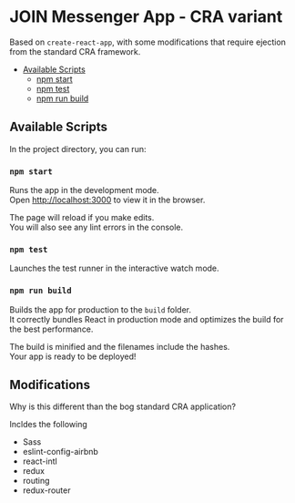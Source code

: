 # JOIN Messenger App - CRA variant

Based on `create-react-app`, with some modifications that require ejection from the standard CRA framework.

- [Available Scripts](#available-scripts)
  - [npm start](#npm-start)
  - [npm test](#npm-test)
  - [npm run build](#npm-run-build)


## Available Scripts

In the project directory, you can run:

### `npm start`

Runs the app in the development mode.<br>
Open [http://localhost:3000](http://localhost:3000) to view it in the browser.

The page will reload if you make edits.<br>
You will also see any lint errors in the console.

### `npm test`

Launches the test runner in the interactive watch mode.


### `npm run build`

Builds the app for production to the `build` folder.<br>
It correctly bundles React in production mode and optimizes the build for the best performance.

The build is minified and the filenames include the hashes.<br>
Your app is ready to be deployed!


## Modifications

Why is this different than the bog standard CRA application?

Incldes the following
- Sass
- eslint-config-airbnb
- react-intl
- redux
- routing
- redux-router

